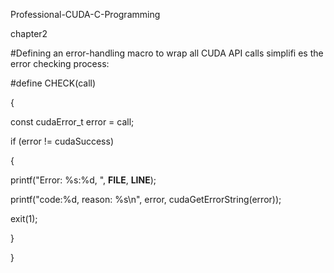 Professional-CUDA-C-Programming

chapter2

#Defining an error-handling macro to wrap all CUDA API calls simplifi es the error checking
process:

#define CHECK(call) 

{

const cudaError_t error = call; 

if (error != cudaSuccess) 

{ 

printf("Error: %s:%d, ", __FILE__, __LINE__); 

printf("code:%d, reason: %s\n", error, cudaGetErrorString(error)); 

exit(1);

} 

}
